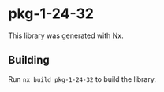 # pkg-1-24-32

This library was generated with [Nx](https://nx.dev).

## Building

Run `nx build pkg-1-24-32` to build the library.
